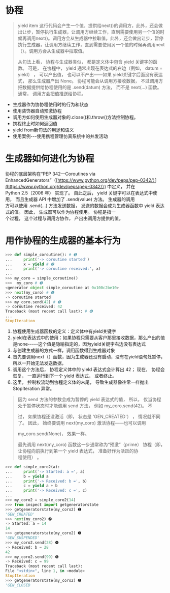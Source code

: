 # 协程

> yield item 这行代码会产生一个值，提供给next\(\)的调用方，此外，还会做出让步，暂停执行生成器，让调用方继续工作，直到需要使用另一个值的时候再调用next\(\)。调用方会从生成器中拉取值。此外，还会做出让步，暂停执行生成器，让调用方继续工作，直到需要使用另一个值的时候再调用next（）。调用方会从生成器中拉取值。
>
> 从句法上看， 协程与生成器类似， 都是定义体中包含 yield 关键字的函数。 可是， 在协程中， yield 通常出现在表达式的右边（例如， datum = yield） ， 可以产出值， 也可以不产出——如果 yield关键字后面没有表达式， 那么生成器产出 None。 协程可能会从调用方接收数据， 不过调用方把数据提供给协程使用的是 .send\(datum\) 方法， 而不是 next\(...\) 函数。 通常， 调用方会把值推送给协程。

* 生成器作为协协程使用时的行为和状态
* 使用装饰器自动预激协程
* 调用方如何使用生成器对象的.close\(\)和.throw\(\)方法控制协程。
* 携程终止时如何返回值
* yield from新句法的用途和语义
* 使用案例---使用携程管理仿真系统中的并发活动

# 生成器如何进化为协程

协程的底层架构在“PEP 342—Coroutines via EnhancedGenerators”（[https://www.python.org/dev/peps/pep-0342/）](https://www.python.org/dev/peps/pep-0342/）) 中定义， 并在  
Python 2.5（2006 年） 实现了。 自此之后， yield 关键字可以在表达式中使用， 而且生成器 API 中增加了 .send\(value\) 方法。 生成器的调用  
方可以使用 .send\(...\) 方法发送数据， 发送的数据会成为生成器函数中 yield 表达式的值。 因此， 生成器可以作为协程使用。 协程是指一  
个过程， 这个过程与调用方协作， 产出由调用方提供的值。

# 用作协程的生成器的基本行为

```py
>>> def simple_coroutine(): # ➊
...     print('-> coroutine started')
...     x = yield # ➋
...     print('-> coroutine received:', x)
...
>>> my_coro = simple_coroutine()
>>>  my_coro # ➌
<generator object simple_coroutine at 0x100c2be10>
>>> next(my_coro) # ➍
-> coroutine started
>>> my_coro.send(42) # ➎
-> coroutine received: 42
Traceback (most recent call last): # ➏
...
StopIteration
```

1. 协程使用生成器函数的定义：定义体中有yield关键字
2. yield在表达式中的使用：如果协程只需要从客户那里接收数据，那么产出的值是none-----这个值是隐喻指定的，因为yield关键字右边没有表达式
3. 与创建生成器的方式一样，调用函数得到生成器对象
4. 首先要调用next（）函数，因为生成器还没有启动，没有在yield语句处暂停，所以一开始无法发送数据，
5. 调用这个方法后， 协程定义体中的 yield 表达式会计算出 42； 现在， 协程会恢复， 一直运行到下一个 yield 表达式， 或者终止。    
6. 这里， 控制权流动到协程定义体的末尾， 导致生成器像往常一样抛出 StopIteration 异常。

> 因为 send 方法的参数会成为暂停的 yield 表达式的值， 所以， 仅当协程处于暂停状态时才能调用 send 方法， 例如 my\_coro.send\(42\)。 不
>
> 过， 如果协程还没激活（即， 状态是 'GEN\_CREATED'） ， 情况就不同了。 因此， 始终要调用 next\(my\_coro\) 激活协程——也可以调用
>
> my\_coro.send\(None\)， 效果一样。
>
> 最先调用 next\(my\_coro\) 函数这一步通常称为“预激”（prime） 协程（即， 让协程向前执行到第一个 yield 表达式， 准备好作为活跃的协  
> 程使用） 。

```py
>>> def simple_coro2(a):
...     print('-> Started: a =', a)
...     b = yield a
...     print('-> Received: b =', b)
...     c = yield a + b
...     print('-> Received: c =', c)
...
>>> my_coro2 = simple_coro2(14)
>>> from inspect import getgeneratorstate
>>> getgeneratorstate(my_coro2) ➊
'GEN_CREATED'
>>> next(my_coro2) ➋
-> Started: a = 14
14
>>> getgeneratorstate(my_coro2) ➌
'GEN_SUSPENDED'
>>> my_coro2.send(28) ➍
-> Received: b = 28
42
>>> my_coro2.send(99) ➎
-> Received: c = 99
Traceback (most recent call last):
File "<stdin>", line 1, in <module>
StopIteration
>>> getgeneratorstate(my_coro2) ➏
'GEN_CLOSED
```



